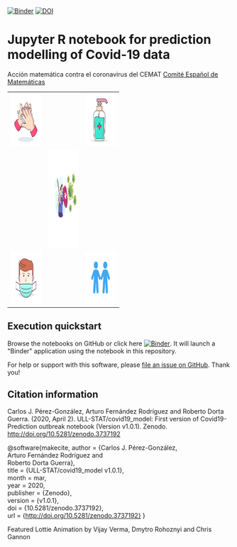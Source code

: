 [![Binder](https://mybinder.org/badge_logo.svg)](https://mybinder.org/v2/gh/ULL-STAT/covid19_model/master?filepath=Predictive_model_Covid19_by_CCAA.ipynb) [![DOI](https://zenodo.org/badge/252273409.svg)](https://zenodo.org/badge/latestdoi/252273409)

Jupyter R notebook for prediction modelling of Covid-19 data
============================================================
Acción matemática contra el coronavirus del CEMAT [Comité Español de Matemáticas](http://matematicas.uclm.es/cemat/es/presentacion/)

<table style="width:50%;"">
  <tr>    
    <td style="width:15%;"><img src="figs/wash_hands.gif" width="150" height="120" style="pointer-events: none;  cursor: default;"></img>
    </td>
    <td style="width:15%;"></td>
    <td style="width:15%;"><img src="figs/sanitizer.gif" width="150" height="120"></img>
    </td>
  </tr>
  <tr>
    <td></td>
    <td><img src="figs/attack_covid19.gif" width="250" height="220" ></img></td>
    <td></td>
  </tr>
  <tr>
    <td><img src="figs/wear_mask.gif" width="150" height="120"></img></td>
    <td></td>
    <td><img src="figs/social_distance.gif" width="150" height="120"></img></td>
  </tr>
</table>


## Execution quickstart

Browse the notebooks on GitHub or click here [![Binder](https://mybinder.org/badge_logo.svg)](https://mybinder.org/v2/gh/ULL-STAT/covid19_model/master?filepath=Predictive_model_Covid19_by_CCAA.ipynb). It will launch a "Binder" application using the notebook in this repository.

For help or support with this software, please [file an issue on GitHub](https://github.com/ULL-STAT/covid19_model/issues). Thank you!

## Citation information

Carlos J. Pérez-González, Arturo Fernández Rodríguez and Roberto Dorta Guerra. (2020, April 2). ULL-STAT/covid19_model: First version of Covid19-Prediction outbreak notebook (Version v1.0.1). Zenodo. http://doi.org/10.5281/zenodo.3737192

@software{makecite,
  author       = {Carlos J. Pérez-González,  
				  Arturo Fernández Rodríguez and 				  
				  Roberto Dorta Guerra}, 		 		  
  title        = {ULL-STAT/covid19_model v1.0.1},  <br> 
  month        = mar,  <br>
  year         = 2020,  <br>
  publisher    = {Zenodo},  <br>
  version      = {v1.0.1},  <br>
  doi          = {10.5281/zenodo.3737192},  <br>
  url          = {http://doi.org/10.5281/zenodo.3737192}
}

Featured Lottie Animation by Vijay Verma, Dmytro Rohoznyi and Chris Gannon